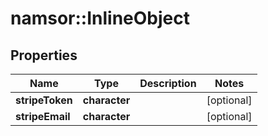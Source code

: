 # namsor::InlineObject

## Properties
Name | Type | Description | Notes
------------ | ------------- | ------------- | -------------
**stripeToken** | **character** |  | [optional] 
**stripeEmail** | **character** |  | [optional] 


